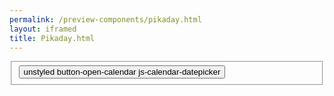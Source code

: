 ```yaml
--- 
permalink: /preview-components/pikaday.html
layout: iframed 
title: Pikaday.html
---
```

<div class="container">
    <fieldset>
        <div class="form-group">
            <div class="date-group mt-3">
                <div class="form-group form-group-year ">
                    <button class="button button-calendar"> unstyled
                        button-open-calendar js-calendar-datepicker</button>
                </div>
            </div>
        </div>
    </fieldset>
</div>